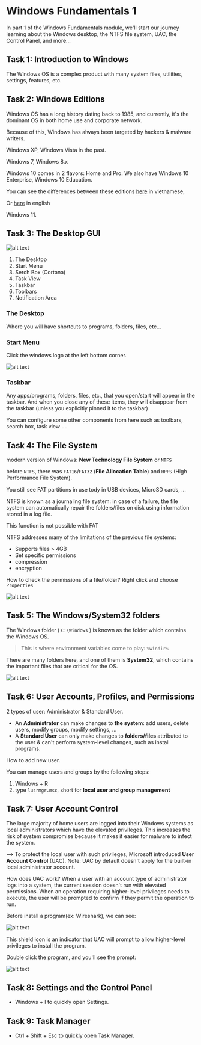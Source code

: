 # Windows Fundamentals 1

In part 1 of the Windows Fundamentals module, we'll start our journey learning about the Windows desktop, the NTFS file system, UAC, the Control Panel, and more...

## Task 1: Introduction to Windows

The Windows OS is a complex product with many system files, utilities, settings, features, etc.

## Task 2: Windows Editions

Windows OS has a long history dating back to 1985, and currently, it's the dominant OS in both home use and corporate network.

Because of this, Windows has always been targeted by hackers & malware writers.

Windows XP, Windows Vista in the past.

Windows 7, Windows 8.x

Windows 10 comes in 2 flavors: Home and Pro. We also have Windows 10 Enterprise, Windows 10 Education.

You can see the differences between these editions [here](https://quantrimang.com/cong-nghe/so-sanh-su-khac-nhau-giua-cac-phien-ban-windows-10-160360) in vietnamese,

Or [here](https://liliputing.com/differences-between-windows-10-home-pro-enterprise-and-education/) in english

Windows 11.

## Task 3: The Desktop GUI

![alt text](image-1.png)

1. The Desktop
2. Start Menu
3. Serch Box (Cortana)
4. Task View
5. Taskbar
6. Toolbars
7. Notification Area

### The Desktop

Where you will have shortcuts to programs, folders, files, etc...

### Start Menu

Click the windows logo at the left bottom corner.

![alt text](image-2.png)

### Taskbar

Any apps/programs, folders, files, etc., that you open/start will appear in the taskbar. And when you close any of these items, they will disappear from the taskbar (unless you explicitly pinned it to the taskbar)

You can configure some other components from here such as toolbars, search box, task view ....

## Task 4: The File System

modern version of Windows: **New Technology File System** or `NTFS`

before `NTFS`, there was `FAT16`/`FAT32` (**File Allocation Table**) and `HPFS` (High Performance File System).

You still see FAT partitions in use tody in USB devices, MicroSD cards, ... 

NTFS is known as a journaling file system: in case of a failure, the file system can automatically repair the folders/files on disk using information stored in a log file.

This function is not possible with FAT

NTFS addresses many of the limitations of the previous file systems:

+ Supports files > 4GB
+ Set specific permissions 
+ compression
+ encryption

How to check the permissions of a file/folder? Right click and choose `Properties`

![alt text](image-3.png)

## Task 5: The Windows/System32 folders

The Windows folder ( `C:\Windows` ) is known as the folder which contains the Windows OS.

> This is where environment variables come to play: `%windir%`

There are many folders here, and one of them is **System32**, which contains the important files that are critical for  the OS.

![alt text](image-4.png)

## Task 6: User Accounts, Profiles, and Permissions

2 types of user: Administrator & Standard User.

+ An **Administrator** can make changes to **the system**: add users, delete users, modify groups, modify settings, ...
+ A **Standard User** can only make changes to **folders/files** attributed to the user & can't perform system-level changes, such as install programs.

How to add new user.

You can manage users and groups by the following steps:
1. Windows + R
2. type `lusrmgr.msc`, short for **local user and group management**

## Task 7: User Account Control

The large majority of home users are logged into their Windows systems as local administrators which have the elevated privileges. This increases the risk of system compromise because it makes it easier for malware to infect the system.

--> To protect the local user with such privileges, Microsoft introduced **User Account Control** (UAC). Note: UAC by default doesn't apply for the built-in local administrator account.

How does UAC work? When a user with an account type of administrator logs into a system, the current session doesn't run with elevated permissions. When an operation requiring higher-level privileges needs to execute, the user will be prompted to confirm if they permit the operation to run.

Before install a program(ex: Wireshark), we can see:

![alt text](image-5.png)

This shield icon is an indicator that UAC will prompt to allow higher-level privileges to install the program.

Double click the program, and you'll see the prompt:

![alt text](image-6.png)

## Task 8: Settings and the Control Panel

+ Windows + I to quickly open Settings.

## Task 9: Task Manager

+ Ctrl + Shift + Esc to quickly open Task Manager.